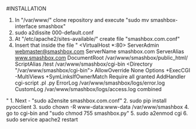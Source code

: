 #INSTALLATION

1. In "/var/www/" clone repository and execute "sudo mv smashbox-interface smashbox"
2. sudo a2dissite 000-default.conf
3. At "/etc/apache2/sites-available/" create file "smashbox.com.conf"
4. Insert that inside the file
"
<VirtualHost *:80>
     ServerAdmin webmaster@smashbox.com
     ServerName smashbox.com
     ServerAlias www.smashbox.com
     DocumentRoot /var/www/smashbox/public_html/
     ScriptAlias /test /var/www/smashbox/cgi-bin
     <Directory "/var/www/smashbox/cgi-bin">
        AllowOverride None
        Options +ExecCGI -MultiViews +SymLinksIfOwnerMatch
        Require all granted
        AddHandler cgi-script .pl .py
     </Directory>
     ErrorLog /var/www/smashbox/logs/error.log
     CustomLog /var/www/smashbox/logs/access.log combined
</VirtualHost>
"
1. Next - "sudo a2ensite smashbox.com.conf"
2. sudo pip install pyocclient
3. sudo chown -R www-data:www-data /var/www/smashbox
4. go to cgi-bin and "sudo chmod 755 smashbox.py"
5. sudo a2enmod cgi
6. sudo service apache2 restart
